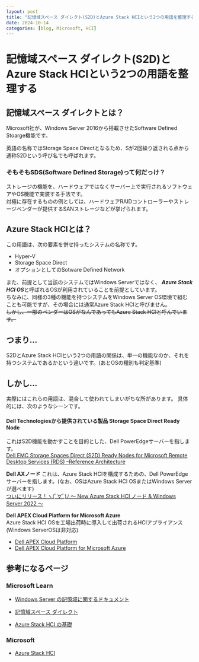 ```yaml
---
layout: post
title: "記憶域スペース ダイレクト(S2D)とAzure Stack HCIという2つの用語を整理する"
date: 2024-10-14
categories: [blog, Microsoft, HCI]
---
```


# 記憶域スペース ダイレクト(S2D)とAzure Stack HCIという2つの用語を整理する

## 記憶域スペース ダイレクトとは？
Microsoft社が、Windows Server 2016から搭載させたSoftware Defined Stoarge機能です。

英語の名称ではStorage Space Directとなるため、Sが2回繰り返される点から通称S2Dという呼び名でも呼ばれます。  

### そもそもSDS(Software Defined Storage)って何だっけ？
ストレージの機能を、ハードウェアではなくサーバー上で実行されるソフトウェアやOS機能で実装する手法です。  
対極に存在するものの例としては、ハードウェアRAIDコントローラーやストレージベンダーが提供するSANストレージなどが挙げられます。  

## Azure Stack HCIとは？
この用語は、次の要素を併せ持ったシステムの名称です。
- Hyper-V
- Storage Space Direct
- オプションとしてのSotware Defined Network
  
また、前提として当該のシステムではWindows Serverではなく、 ***Azure Stack HCI OS***と呼ばれるOSが利用されていることを前提としています。  
ちなみに、同様の3種の機能を持つシステムをWindows Server OS環境で組むことも可能ですが、その場合には通常Azure Stack HCIと呼びません。  
~~しかし、一部のベンダーはOSがなんであってもAzure Stack HCIと呼んでいます。~~

## つまり...
S2DとAzure Stack HCIという2つの用語の関係は、単一の機能なのか、それを持つシステムであるかという違いです。(あとOSの種別も判定基準)

## しかし...
実際にはこれらの用語は、混合して使われてしまいがちな所があります。  具体的には、次のようなシーンです。  

#### Dell Technologiesから提供されている製品 **Storage Space Direct Ready Node** 
これはS2D機能を動かすことを目的とした、Dell PowerEdgeサーバーを指します。  
[Dell EMC Storage Spaces Direct (S2D) Ready Nodes for Microsoft Remote Desktop Services (RDS) –Reference Architecture](https://infohub.delltechnologies.com/en-us/section-assets/microsoft-storage-spaces-direct-ready-nodes-for-vdi-microsoft-rds-reference-architecture-1/)

**Dell AXノード**
これは、Azure Stack HCIを構成するための、Dell PowerEdgeサーバーを指します。(なお、OSはAzure Stack HCI OSまたはWindows Serverが選べます)  
[ついにリリース！ヽ(ﾟ∀ﾟ)ﾉ
      〜 New Azure Stack HCI ノード & Windows Server 2022 〜](https://japancatalog.dell.com/c/isg_blog_ax_windowsserver2022/)  

**Dell APEX Cloud Platform for Microsoft Azure**  
Azure Stack HCI OSを工場出荷時に導入して出荷されるHCIアプライアンス(Windows ServerOSは非対応)
- [Dell APEX Cloud Platform](https://www.dell.com/ja-jp/dt/apex/cloud-platforms/index.html)
- [Dell APEX Cloud Platform for Microsoft Azure](https://www.delltechnologies.com/asset/en-gb/solutions/apex/technical-support/acp-for-azure-spec-sheet.pdf)

## 参考になるページ
### Microsoft Learn
- [Windows Server の記憶域に関するドキュメント](https://learn.microsoft.com/ja-jp/windows-server/storage/storage)

- [記憶域スペース ダイレクト](https://learn.microsoft.com/ja-jp/windows-server/get-started/whats-new-in-windows-server-2016#storage-spaces-direct)

- [Azure Stack HCI の基礎](https://learn.microsoft.com/ja-jp/training/paths/azure-stack-hci-foundations/?source=recommendations)

### Microsoft
- [Azure Stack HCI](https://azure.microsoft.com/ja-jp/products/azure-stack/hci)
